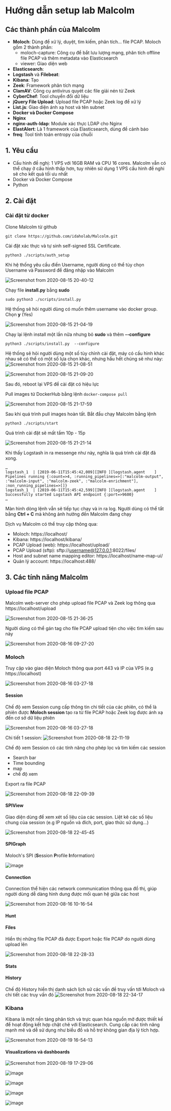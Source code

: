 # Hướng dẫn setup lab Malcolm

## Các thành phần của Malcolm
  + **Moloch**: Dùng để xử lý, duyệt, tìm kiếm, phân tích... file PCAP. Moloch gồm 2 thành phần:
    + moloch-capture: Công cụ để bắt lưu lượng mạng, phân tích offline file PCAP và thêm metadata vào Elasticsearch
    + viewer: Giao diện web 
  + **Elasticsearch**: 
  + **Logstash** và **Filebeat**:
  + **Kibana**: Tạo 
  + **Zeek**: Framework phân tích mạng
  + **ClamAV**: Công cụ antivirus quyét các file giải nén từ Zeek
  + **CyberChef**: Tool chuyển đổi dữ liệu
  + **jQuery File Upload**: Upload file PCAP hoặc Zeek log để xử lý
  + **List.js**: Giao diện ánh xạ host và tên subnet
  + **Docker và Docker Compose**
  + **Nginx**
  + **nginx-auth-ldap**: Module xác thực LDAP cho Nginx
  + **ElastAlert**: Là 1 framework của Elasticsearch, dùng để cảnh báo
  + **freq**: Tool tính toán entropy của chuỗi
  
## 1. Yêu cầu
  + Cấu hình đề nghị: 1 VPS với 16GB RAM và CPU 16 cores. Malcolm vẫn có thể chạy ở cấu hình thấp hơn, tuy nhiên sử dụng 1 VPS cấu hình đề nghi sẽ cho kết quả tối ưu nhất
  + Docker và Docker Compose 
  + Python

## 2. Cài đặt
### Cài đặt từ docker
Clone Malcolm từ github
```
git clone https://github.com/idaholab/Malcolm.git
```
Cài đặt xác thực và tự sinh self-signed SSL Certificate. 
```
python3 ./scripts/auth_setup
```
Khi hệ thống yêu cầu điền Username, người dùng có thể tùy chọn Username và Password để đăng nhập vào Malcolm

![Screenshot from 2020-08-15 20-40-12](https://user-images.githubusercontent.com/32956424/90313536-925d3a00-df37-11ea-8545-542b73a9502a.png)


Chạy file **install.py** bằng **sudo**
```
sudo python3 ./scripts/install.py 
```
Hệ thống sẽ hỏi người dùng có muốn thêm username vào docker group. Chọn **y** (Yes)

![Screenshot from 2020-08-15 21-04-19](https://user-images.githubusercontent.com/32956424/90314023-eae20680-df3a-11ea-95b7-cdcd03982d78.png)

Chạy lại lệnh install một lần nữa nhưng bỏ **sudo** và thêm **--configure**
```
python3 ./scripts/install.py  --configure
```
Hệ thống sẽ hỏi người dùng một số tùy chỉnh cài đặt, máy có cấu hình khác nhau sẽ có thể có một số lựa chọn khác, nhưng hầu hết chúng sẽ như này:
![Screenshot from 2020-08-15 21-08-51](https://user-images.githubusercontent.com/32956424/90314157-c63a5e80-df3b-11ea-99f7-82c81ce81fea.png)

![Screenshot from 2020-08-15 21-09-20](https://user-images.githubusercontent.com/32956424/90314178-f5e96680-df3b-11ea-99d3-46faa86a5f9d.png)

Sau đó, reboot lại VPS để cài đặt có hiệu lực 

Pull images từ DockerHub bằng lệnh ```docker-compose pull```

![Screenshot from 2020-08-15 21-17-59](https://user-images.githubusercontent.com/32956424/90314306-d3a41880-df3c-11ea-9e50-b8af04094da7.png)

Sau khi quá trình pull images hoàn tất. Bắt đầu chạy Malcolm bằng lệnh
```
python3 ./scripts/start
```
Quá trình cài đặt sẽ mất tầm 10p - 15p

![Screenshot from 2020-08-15 21-21-14](https://user-images.githubusercontent.com/32956424/90314344-46ad8f00-df3d-11ea-8da0-e6ebe2c6ae49.png)

Khi thấy Logstash in ra messenge như này, nghĩa là quá trình cài đặt đã xong. 
```
…
logstash_1  | [2019-06-11T15:45:42,009][INFO ][logstash.agent    ] Pipelines running {:count=>4, :running_pipelines=>[:"malcolm-output", :"malcolm-input", :"malcolm-zeek", :"malcolm-enrichment"], :non_running_pipelines=>[]}
logstash_1  | [2019-06-11T15:45:42,599][INFO ][logstash.agent    ] Successfully started Logstash API endpoint {:port=>9600}
…
```

Màn hình dòng lệnh vẫn sẽ tiếp tục chạy và in ra log. Người dùng có thể tắt bằng **Ctrl + C** mà không ảnh hưởng đến Malcolm đang chạy

Dịch vụ Malcolm có thể truy cập thông qua:
  + Moloch: https://localhost/
  + Kibana: https://localhost/kibana/
  + PCAP Upload (web): https://localhost/upload/
  + PCAP Upload (sftp): sftp://username@127.0.0.1:8022/files/
  + Host and subnet name mapping editor: https://localhost/name-map-ui/
  + Quản lý account: https://localhost:488/
  
## 3. Các tính năng Malcolm

### Upload file PCAP

Malcolm web-server cho phép upload file PCAP và Zeek log thông qua https://localhost/upload

![Screenshot from 2020-08-15 21-36-25](https://user-images.githubusercontent.com/32956424/90314672-968d5580-df3f-11ea-84d6-ccba65a41d79.png)

Người dùng có thể gán tag cho file PCAP upload tiện cho việc tìm kiếm sau này

![Screenshot from 2020-08-16 09-27-20](https://user-images.githubusercontent.com/32956424/90325188-bb66e480-dfa2-11ea-8a96-fc871486c34f.png)



### Moloch
Truy cập vào giao diện Moloch thông qua port 443 và IP của VPS (e.g https://localhost)

![Screenshot from 2020-08-16 03-27-18](https://user-images.githubusercontent.com/32956424/90325309-3f6d9c00-dfa4-11ea-92e7-933324ecbc42.png)

#### Session

Chế độ xem Session cung cấp thông tin chi tiết của các phiên, có thể là phiên được **Moloch session** tạo ra từ file PCAP hoặc Zeek log được ánh xạ đến cơ sở dữ liệu phiên

![Screenshot from 2020-08-16 03-27-18](https://user-images.githubusercontent.com/32956424/90529966-8626e600-e19e-11ea-9920-f3a2360d46b0.png)

Chi tiết 1 session: 
![Screenshot from 2020-08-18 22-11-19](https://user-images.githubusercontent.com/32956424/90531050-c6d32f00-e19f-11ea-9178-47585890b773.png)


Chế độ xem Session có các tính năng cho phép lọc và tìm kiếm các session
  + Search bar
  + Time bounding
  + map
  + chế độ xem 

Export ra file PCAP

![Screenshot from 2020-08-18 22-09-39](https://user-images.githubusercontent.com/32956424/90530842-8a9fce80-e19f-11ea-8aa9-25c82ef4b7f3.png)


#### SPIView

Giao diện dùng để xem xét số liệu của các session. Liệt kê các số liệu chung của session (e.g IP nguồn và đích, port, giao thức sử dụng...)

![Screenshot from 2020-08-18 22-45-45](https://user-images.githubusercontent.com/32956424/90534956-94780080-e1a4-11ea-8d0b-df6f0c43e64f.png)


#### SPIGraph

Moloch's SPI (**S**ession **P**rofile **I**nformation) 

![image](https://user-images.githubusercontent.com/32956424/90539945-b2486400-e1aa-11ea-9cb7-c254445545a4.png)


#### Connection

Connection thể hiện các network communication thông qua đồ thị, giúp người dùng dễ dàng hình dung được mối quan hệ giữa các host  

![Screenshot from 2020-08-16 10-16-54](https://user-images.githubusercontent.com/32956424/90326505-3506ce80-dfb3-11ea-80e9-734fd5981d36.png)


#### Hunt

#### Files

Hiển thị những file PCAP đã được Export hoặc file PCAP do người dùng upload lên

![Screenshot from 2020-08-18 22-28-33](https://user-images.githubusercontent.com/32956424/90533048-2d594c80-e1a2-11ea-8141-9b1779132474.png)

#### Stats



#### History

Chế độ History hiển thị danh sách lịch sử các vấn đề truy vấn tới Moloch và chi tiết các truy vấn đó
![Screenshot from 2020-08-18 22-34-17](https://user-images.githubusercontent.com/32956424/90533621-f899c500-e1a2-11ea-9f90-d7bae61f0305.png)

### Kibana

Kibana là một nền tảng phân tích và trực quan hóa nguồn mở được thiết kế để hoạt động kết hợp chặt chẽ với Elasticsearch. Cung cấp các tính năng mạnh mẽ và dễ sử dụng như biểu đồ và hỗ trợ không gian địa lý tích hợp.

![Screenshot from 2020-08-19 16-54-13](https://user-images.githubusercontent.com/32956424/90622593-84f9c580-e23f-11ea-82ab-0e16fb0d48fd.png)


#### Visualizations và dashboards

![Screenshot from 2020-08-19 17-29-06](https://user-images.githubusercontent.com/32956424/90624027-888e4c00-e241-11ea-937b-7c57d21b72e3.png)

![image](https://user-images.githubusercontent.com/32956424/90629176-1883c400-e249-11ea-84d9-72013d0a78fa.png)

![image](https://user-images.githubusercontent.com/32956424/90629204-2afdfd80-e249-11ea-9481-0db1b065f756.png)

![image](https://user-images.githubusercontent.com/32956424/90629224-33eecf00-e249-11ea-9f6b-a08d829a8f3a.png)

![image](https://user-images.githubusercontent.com/32956424/90629273-4b2dbc80-e249-11ea-9369-c8b3d46327b4.png)


